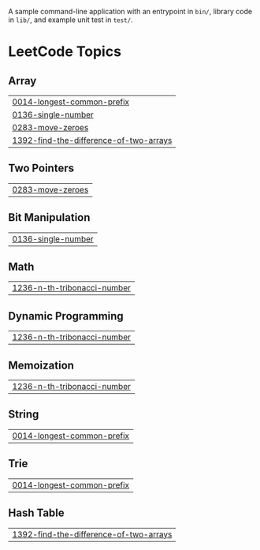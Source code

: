 A sample command-line application with an entrypoint in `bin/`, library code
in `lib/`, and example unit test in `test/`.

<!---LeetCode Topics Start-->
# LeetCode Topics
## Array
|  |
| ------- |
| [0014-longest-common-prefix](https://github.com/HaeAhn00/dart-morning-coding/tree/master/0014-longest-common-prefix) |
| [0136-single-number](https://github.com/HaeAhn00/dart-morning-coding/tree/master/0136-single-number) |
| [0283-move-zeroes](https://github.com/HaeAhn00/dart-morning-coding/tree/master/0283-move-zeroes) |
| [1392-find-the-difference-of-two-arrays](https://github.com/HaeAhn00/dart-morning-coding/tree/master/1392-find-the-difference-of-two-arrays) |
## Two Pointers
|  |
| ------- |
| [0283-move-zeroes](https://github.com/HaeAhn00/dart-morning-coding/tree/master/0283-move-zeroes) |
## Bit Manipulation
|  |
| ------- |
| [0136-single-number](https://github.com/HaeAhn00/dart-morning-coding/tree/master/0136-single-number) |
## Math
|  |
| ------- |
| [1236-n-th-tribonacci-number](https://github.com/HaeAhn00/dart-morning-coding/tree/master/1236-n-th-tribonacci-number) |
## Dynamic Programming
|  |
| ------- |
| [1236-n-th-tribonacci-number](https://github.com/HaeAhn00/dart-morning-coding/tree/master/1236-n-th-tribonacci-number) |
## Memoization
|  |
| ------- |
| [1236-n-th-tribonacci-number](https://github.com/HaeAhn00/dart-morning-coding/tree/master/1236-n-th-tribonacci-number) |
## String
|  |
| ------- |
| [0014-longest-common-prefix](https://github.com/HaeAhn00/dart-morning-coding/tree/master/0014-longest-common-prefix) |
## Trie
|  |
| ------- |
| [0014-longest-common-prefix](https://github.com/HaeAhn00/dart-morning-coding/tree/master/0014-longest-common-prefix) |
## Hash Table
|  |
| ------- |
| [1392-find-the-difference-of-two-arrays](https://github.com/HaeAhn00/dart-morning-coding/tree/master/1392-find-the-difference-of-two-arrays) |
<!---LeetCode Topics End-->